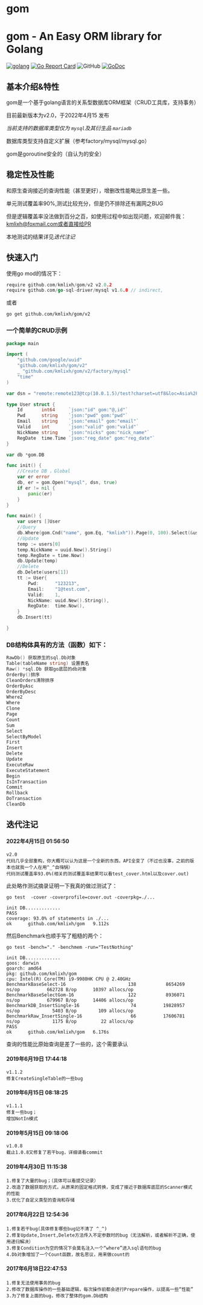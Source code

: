 # gom

gom - An Easy ORM library for Golang
====================================

[![golang](https://img.shields.io/badge/Language-Go-green.svg?style=flat)](https://golang.org)
[![Go Report Card](https://goreportcard.com/badge/github.com/kmlixh/gom/v2)](https://goreportcard.com/report/github.com/kmlixh/gom/v2)
![GitHub](https://img.shields.io/github/license/kmlixh/gom)
[![GoDoc](http://godoc.org/github.com/kmlixh/gom?status.svg)](http://godoc.org/github.com/kmlixh/gom)

## 基本介绍&特性

gom是一个基于golang语言的关系型数据库ORM框架（CRUD工具库，支持事务）

目前最新版本为v2.0，于2022年4月15 发布

**当前支持的数据库类型仅为* `mysql`*及其衍生品* `mariadb`*

数据库类型支持自定义扩展（参考factory/mysql/mysql.go）

gom是goroutine安全的（自认为的安全）

## 稳定性及性能

和原生查询接近的查询性能（甚至更好），增删改性能略比原生差一些。

单元测试覆盖率90%,测试比较充分，但是仍不排除还有漏网之BUG

但是逻辑覆盖率没法做到百分之百，如使用过程中如出现问题，欢迎邮件我：kmlixh@foxmail.com或者直接给PR

本地测试的结果详见*迭代注记*

## 快速入门

使用go mod的情况下：

```go
require github.com/kmlixh/gom/v2 v2.0.2
require github.com/go-sql-driver/mysql v1.6.0 // indirect,
```

或者

```shell
go get github.com/kmlixh/gom/v2
```

### 一个简单的CRUD示例

```go
package main

import (
	"github.com/google/uuid"
	"github.com/kmlixh/gom/v2"
	_ "github.com/kmlixh/gom/v2/factory/mysql"
	"time"
)

var dsn = "remote:remote123@tcp(10.0.1.5)/test?charset=utf8&loc=Asia%2FShanghai&parseTime=true"

type User struct {
	Id       int64     `json:"id" gom:"@,id"`
	Pwd      string    `json:"pwd" gom:"pwd"`
	Email    string    `json:"email" gom:"email"`
	Valid    int       `json:"valid" gom:"valid"`
	NickName string    `json:"nicks" gom:"nick_name"`
	RegDate  time.Time `json:"reg_date" gom:"reg_date"`
}

var db *gom.DB

func init() {
	//Create DB ，Global
	var er error
	db, er = gom.Open("mysql", dsn, true)
	if er != nil {
		panic(er)
	}
}

func main() {
	var users []User
	//Query
	db.Where(gom.Cnd("name", gom.Eq, "kmlixh")).Page(0, 100).Select(&users)
	//Update
	temp := users[0]
	temp.NickName = uuid.New().String()
	temp.RegDate = time.Now()
	db.Update(temp)
	//Delete
	db.Delete(users[1])
	tt := User{
		Pwd:      "123213",
		Email:    "1@test.com",
		Valid:    1,
		NickName: uuid.New().String(),
		RegDate:  time.Now(),
	}
	db.Insert(tt)

}


```

### DB结构体具有的方法（函数）如下：

```go
RawDb() 获取原生的sql.Db对象
Table(tableName string) 设置表名
Raw() *sql.Db 获取go底层的db对象
OrderBy()排序
CleanOrders清除排序
OrderByAsc
OrderByDesc
Where2
Where
Clone
Page
Count
Sum
Select
SelectByModel
First
Insert
Delete
Update
ExecuteRaw
ExecuteStatement
Begin
IsInTransaction
Commit
Rollback
DoTransaction
CleanDb
```

## 迭代注记

#### 2022年4月15日 01:56:50

```
v2.0
代码几乎全部重构，你大概可以认为这是一个全新的东西，API全变了（不过也没事，之前的版本也就我一个人在用^_^自嗨锅）
代码测试覆盖率93.0%(相关的测试覆盖率结果可以看test_cover.html以及cover.out)
```

此处略作测试摘录证明一下我真的做过测试了：

```shell
go test  -cover -coverprofile=cover.out -coverpkg=./...

init DB.............
PASS
coverage: 93.0% of statements in ./...
ok      github.com/kmlixh/gom   9.112s
```

然后Benchmark也顺手写了粗糙的两个：

```shell
go test -bench="." -benchmem -run="TestNothing" 
   
init DB.............
goos: darwin
goarch: amd64
pkg: github.com/kmlixh/gom
cpu: Intel(R) Core(TM) i9-9980HK CPU @ 2.40GHz
BenchmarkBaseSelect-16                       138           8654269 ns/op          662728 B/op      10397 allocs/op
BenchmarkBaseSelectGom-16                    122           8936071 ns/op          679967 B/op      14406 allocs/op
BenchmarkDB_InsertSingle-16                   74          19828957 ns/op            5403 B/op        109 allocs/op
BenchmarkRaw_InsertSingle-16                  66          17606781 ns/op            1175 B/op         22 allocs/op
PASS
ok      github.com/kmlixh/gom   6.176s
```

查询的性能比原始查询是差了一些的，这个需要承认

#### 2019年6月19日 17:44:18

```
v1.1.2
修复CreateSingleTable的一些bug
```

#### 2019年6月15日 08:18:25

```
v1.1.1
修复一些bug；
增加NotIn模式
```

#### 2019年5月15日 09:18:06

```
v1.0.8
截止1.0.8又修复了若干bug，详细请看commit
```

#### 2019年4月30日 11:15:38

```
1.修复了大量的bug；（具体可以看提交记录）
2.改造了数据获取的方式，从原来的固定格式转换，变成了接近于数据库底层的Scanner模式的性能
3.优化了自定义类型的查询和存储
```

#### 2017年6月22日 12:54:36

```
1.修复若干bug(具体修复哪些bug记不清了 ^_^)
2.修复Update,Insert,Delete方法传入不定参数时的bug（无法解析，或者解析不正确，使用递归解决）
3.修复Condition为空的情况下会莫名注入一个“where”进入sql语句的bug 
4.Db对象增加了一个Count函数，故名思议，用来做count的
```

#### 2017年6月18日22:47:53

```
1.修复无法使用事务的bug
2.修改了数据库操作的一些基础逻辑，每次操作前都会进行Prepare操作，以提高一些“性能”
3.为了修复上面的bug，修改了整体的gom.Db结构
```

